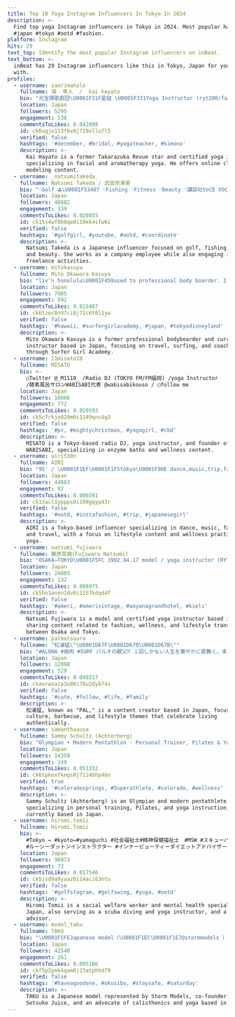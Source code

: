 ```yaml
---
title: Top 10 Yoga Instagram Influencers In Tokyo In 2024
description: >-
  Find top yoga Instagram influencers in Tokyo in 2024. Most popular hashtags:
  #japan #tokyo #ootd #fashion.
platform: Instagram
hits: 29
text_top: Identify the most popular Instagram influencers on inBeat.
text_bottom: >-
  inBeat has 29 Instagram influencers like this in Tokyo, Japan for you to work
  with.
profiles:
  - username: saorimahalo
    fullname: 海  隼人  /  kai hayato
    bio: "元宝塚歌劇団\U0001F31F星組 \U0001F331Yoga Instructor (ryt200/facial yoga/ap yoga ) 　アロマヨガ桜スタジオ \U0001F335Ambassador of @glaz_respirer_japan\U0001F331model \U0001F308zoom online yoga lesson\U0001F308 不定期に更新中 ↓↓↓"
    location: Japan
    followers: 5295
    engagement: 538
    commentsToLikes: 0.042898
    id: ck6ugjo113f6x0j719xllu7l5
    verified: false
    hashtags: '#december, #bridal, #yogateacher, #kimono'
    description: >-
      Kai Hayato is a former Takarazuka Revue star and certified yoga instructor
      specializing in facial and aromatherapy yoga. He offers online classes and
      modeling content.
  - username: _natsumitakeda_
    fullname: Natsumi Takeda / 武田奈津美
    bio: "♡Golf ⛳️\U0001F53487 ♡Fishing ♡Fitness ♡Beauty ♡講談社VoCE VOCEST! PLATINUM\U0001F48B 会社員とフリーで活動してます\U0001F431\U0001F33B ♡FiNCアンバサダー @finc_app"
    location: Japan
    followers: 48882
    engagement: 339
    commentsToLikes: 0.020855
    id: ck15s4wf8b8qe0i19kk4sfw6i
    verified: false
    hashtags: '#golfgirl, #youtube, #ootd, #coordinate'
    description: >-
      Natsumi Takeda is a Japanese influencer focused on golf, fishing, fitness,
      and beauty. She works as a company employee while also engaging in
      freelance activities.
  - username: mitokasuya
    fullname: Mito Okawara Kasuya
    bio: "liv’n honolulu\U0001F459used to professional body boarder. I am passionate\U0001F98Bsurfer\U0001F30Atraveler\U0001F30Fowner\U0001F64B\U0001F3FC@surfergirlacademy \U0001F3C4\U0001F3FC‍♀️\U0001F3C4‍♂️Come to surf with us!"
    location: Japan
    followers: 7985
    engagement: 592
    commentsToLikes: 0.015487
    id: ck6tzec8n97ci0j71c6t0l1yw
    verified: false
    hashtags: '#hawaii, #surfergirlacademy, #japan, #tokyodisneyland'
    description: >-
      Mito Okawara Kasuya is a former professional bodyboarder and current surf
      instructor based in Japan, focusing on travel, surfing, and coaching
      through Surfer Girl Academy.
  - username: 11misato10
    fullname: MISATO
    bio: >-
      ○Twitter @_M1110_ /Radio DJ (TOKYO FM/FM福岡) /yoga Instructor
      /酵素風呂サロンWABISABI代表 @wabisabikouso / ◯follow me
    location: Japan
    followers: 10066
    engagement: 772
    commentsToLikes: 0.029593
    id: ck5c7rkjo829m0i1149qnc4g3
    verified: false
    hashtags: '#pr, #mightychristmas, #yogagirl, #cbd'
    description: >-
      MISATO is a Tokyo-based radio DJ, yoga instructor, and founder of
      WABISABI, specializing in enzyme baths and wellness content.
  - username: airi530n
    fullname: AIRI
    bio: "95' / \U0001F1EF\U0001F1F5tokyo\U0001F90E dance,music,trip,fashion,yoga\U0001F33F\U0001F334 Twitter @airiiiii530"
    location: Japan
    followers: 44863
    engagement: 92
    commentsToLikes: 0.006591
    id: ck13acl1yppps0i199gqyp43r
    verified: false
    hashtags: '#ootd, #instafashion, #trip, #japanesegirl'
    description: >-
      AIRI is a Tokyo-based influencer specializing in dance, music, fashion,
      and travel, with a focus on lifestyle content and wellness practices like
      yoga.
  - username: natsumi_fujiwara
    fullname: 藤原菜摘(Fujiwara Natsumi)
    bio: "OSAKA→TOKYO\U0001F5FC 1992.04.17 model / yoga instructor (RYT200) / contact⇨DM ※質問等のDMは返信致しかねます。"
    location: Japan
    followers: 24803
    engagement: 132
    commentsToLikes: 0.008975
    id: ck5hn1onen1dv0i1157kdqd4f
    verified: false
    hashtags: '#ameri, #amerivintage, #aoyanagrandhotel, #kiels'
    description: >-
      Natsumi Fujiwara is a model and certified yoga instructor based in Japan,
      sharing content related to fashion, wellness, and lifestyle transitions
      between Osaka and Tokyo.
  - username: palmatsuura
    fullname: "松浦猛\"\U0001D67F\U0001D670\U0001D67B\""
    bio: "#ALOHA #焼肉 #SURF パルオの親父‼︎ １回しかない人生を華やかに歌舞く。本当にやりたい事をやりたい奴とやりまくるぜよ‼ ☀️\U0001F30A\U0001F356\U0001F34D♨️\U0001F308\U0001F919\U0001F3FF @christinaginza @beauty_coat_medical_artmake @yakiniku_mitsukuni"
    location: Japan
    followers: 12088
    engagement: 529
    commentsToLikes: 0.049317
    id: ckaorwsazp3u80i78u2dyb74s
    verified: false
    hashtags: '#cute, #follow, #life, #family'
    description: >-
      松浦猛, known as "PAL," is a content creator based in Japan, focusing on surf
      culture, barbecue, and lifestyle themes that celebrate living
      authentically.
  - username: samanthaausa
    fullname: Sammy Schultz (Achterberg)
    bio: "Olympian • Modern Pentathlon - Personal Trainer, Pilates & Yoga Instructor - Army National Guard - Colorado girl\U0001F3D4 • Stay Humble•Work Hard•Be Kind•"
    location: Japan
    followers: 14359
    engagement: 249
    commentsToLikes: 0.051332
    id: ck6tpknxfkegs0j7124bhp46n
    verified: true
    hashtags: '#coloradosprings, #5uperathlete, #colorado, #wellness'
    description: >-
      Sammy Schultz (Achterberg) is an Olympian and modern pentathlete,
      specializing in personal training, Pilates, and yoga instruction,
      currently based in Japan.
  - username: hiromi.tomii
    fullname: Hiromi.Tomii
    bio: >-
      #Tokyo ⇔ #kyoto⇔#yamaguchi #社会福祉士#精神保健福祉士　#MSW #スキューバダイビングインストラクター
      #ルーシーダットンインストラクター #インナービューティーダイエットアドバイザー #FiNCアンバサダー @finc_app
    location: Japan
    followers: 96973
    engagement: 73
    commentsToLikes: 0.017546
    id: ck5zsd9a9yaaz0i14aci63ntu
    verified: false
    hashtags: '#golfstagram, #golfswing, #yoga, #ootd'
    description: >-
      Hiromi Tomii is a social welfare worker and mental health specialist in
      Japan, also serving as a scuba diving and yoga instructor, and a wellness
      advisor.
  - username: model_taku
    fullname: TAKU
    bio: "\U0001F5FEJapanese model（\U0001F1EC\U0001F1E7@stormmodels ）\U0001F34EJuice bar Co-founder（@setsukojuice ）\U0001F9D8‍♂Calisthenics/Yoga\U0001F4CF184cm tall\U0001F4E9 takujapan.9@gmail.com Check my pictures\U0001F447"
    location: Japan
    followers: 42540
    engagement: 261
    commentsToLikes: 0.005186
    id: ckf5p2pmk4qam0j23atphhd79
    verified: false
    hashtags: '#haveagoodone, #okusibu, #staysafe, #saturday'
    description: >-
      TAKU is a Japanese model represented by Storm Models, co-founder of
      Setsuko Juice, and an advocate of calisthenics and yoga based in Japan.
---
```


